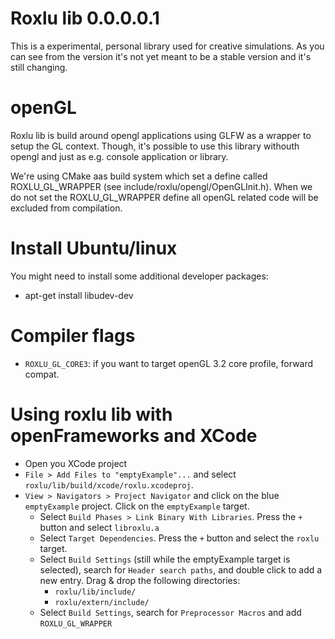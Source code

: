 Roxlu lib 0.0.0.0.1
===================
This is a experimental, personal library used for creative simulations. As 
you can see from the version it's not yet meant to be a stable version and it's
still changing.


openGL
======
Roxlu lib is build around opengl applications using GLFW as a wrapper to setup 
the GL context. Though, it's possible to use this library withouth opengl and
just as e.g. console application or library.   

We're using CMake aas build system which set a define called ROXLU_GL_WRAPPER
(see include/roxlu/opengl/OpenGLInit.h). When we do not set the ROXLU_GL_WRAPPER
define all openGL related code will be excluded from compilation.

Install Ubuntu/linux
=====================
You might need to install some additional developer packages:
- apt-get install libudev-dev


Compiler flags
==============

- `ROXLU_GL_CORE3`: if you want to target openGL 3.2 core profile, forward compat.
        

Using roxlu lib with openFrameworks and XCode
=============================================
- Open you XCode project
- `File > Add Files to "emptyExample"...` and select `roxlu/lib/build/xcode/roxlu.xcodeproj`.
- `View > Navigators > Project Navigator` and click on the blue `emptyExample` project.  Click on the `emptyExample` target.
  - Select `Build Phases > Link Binary With Libraries`. Press the `+` button  and select `libroxlu.a`
  - Select `Target Dependencies`. Press the `+` button and select the `roxlu` target.
  - Select `Build Settings` (still while the emptyExample target is selected), search for `Header search paths`, and double click to add a new entry. Drag & drop the following directories:
      - `roxlu/lib/include/`
      - `roxlu/extern/include/`
  - Select `Build Settings`, search for `Preprocessor Macros` and add `ROXLU_GL_WRAPPER`

  
